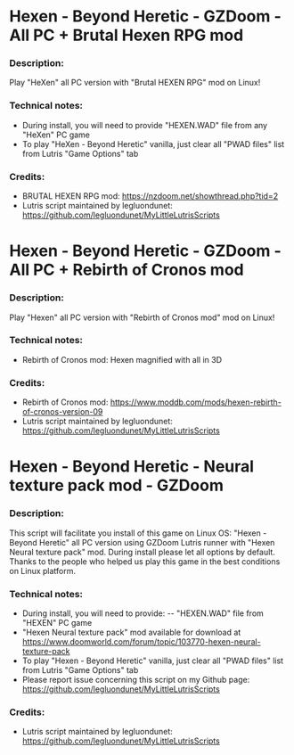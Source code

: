 # Hexen - Beyond Heretic - GZDoom - All PC + Brutal Hexen RPG mod
### Description:
Play "HeXen" all PC version with "Brutal HEXEN RPG" mod on Linux!
### Technical notes:
- During install, you will need to provide "HEXEN.WAD" file from any "HeXen" PC game
- To play "HeXen - Beyond Heretic" vanilla, just clear all "PWAD files" list from Lutris "Game Options" tab
### Credits:
- BRUTAL HEXEN RPG mod: https://nzdoom.net/showthread.php?tid=2
- Lutris script maintained by legluondunet: https://github.com/legluondunet/MyLittleLutrisScripts

# Hexen - Beyond Heretic - GZDoom - All PC + Rebirth of Cronos mod
### Description:
Play "Hexen" all PC version with "Rebirth of Cronos mod" mod on Linux!
### Technical notes:
- Rebirth of Cronos mod: Hexen  magnified with all in 3D
### Credits:
- Rebirth of Cronos mod: https://www.moddb.com/mods/hexen-rebirth-of-cronos-version-09
- Lutris script maintained by legluondunet: https://github.com/legluondunet/MyLittleLutrisScripts

# Hexen - Beyond Heretic - Neural texture pack mod - GZDoom
### Description:
This script will facilitate you install of this game on Linux OS:
"Hexen - Beyond Heretic"  all PC version using GZDoom Lutris runner with "Hexen Neural texture pack" mod.
During install please let all options by default.
Thanks to the people who helped us play this game in the best conditions on Linux platform.
### Technical notes:
- During install, you will need to provide:
-- "HEXEN.WAD" file from "HEXEN" PC game
- "Hexen Neural texture pack" mod available for download at https://www.doomworld.com/forum/topic/103770-hexen-neural-texture-pack
- To play "Hexen - Beyond Heretic" vanilla, just clear all "PWAD files" list from Lutris "Game Options" tab
- Please report issue concerning this script on my Github page:
https://github.com/legluondunet/MyLittleLutrisScripts
### Credits:
- Lutris script maintained by legluondunet: https://github.com/legluondunet/MyLittleLutrisScripts
